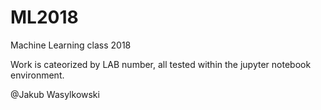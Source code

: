 # ML2018
Machine Learning class 2018

Work is cateorized by LAB number, all tested within the jupyter notebook environment.

@Jakub Wasylkowski
